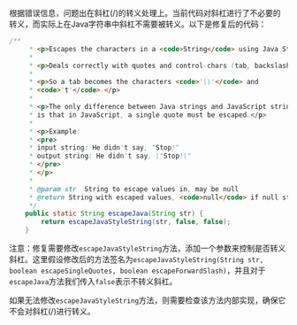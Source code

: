 根据错误信息，问题出在斜杠(/)的转义处理上。当前代码对斜杠进行了不必要的转义，而实际上在Java字符串中斜杠不需要被转义。以下是修复后的代码：

```java
/**
     * <p>Escapes the characters in a <code>String</code> using Java String rules.</p>
     *
     * <p>Deals correctly with quotes and control-chars (tab, backslash, cr, ff, etc.) </p>
     *
     * <p>So a tab becomes the characters <code>'\\'</code> and
     * <code>'t'</code>.</p>
     *
     * <p>The only difference between Java strings and JavaScript strings
     * is that in JavaScript, a single quote must be escaped.</p>
     *
     * <p>Example:
     * <pre>
     * input string: He didn't say, "Stop!"
     * output string: He didn't say, \"Stop!\"
     * </pre>
     * </p>
     *
     * @param str  String to escape values in, may be null
     * @return String with escaped values, <code>null</code> if null string input
     */
    public static String escapeJava(String str) {
        return escapeJavaStyleString(str, false, false);
    }
```

注意：修复需要修改`escapeJavaStyleString`方法，添加一个参数来控制是否转义斜杠。这里假设修改后的方法签名为`escapeJavaStyleString(String str, boolean escapeSingleQuotes, boolean escapeForwardSlash)`，并且对于`escapeJava`方法我们传入`false`表示不转义斜杠。

如果无法修改`escapeJavaStyleString`方法，则需要检查该方法内部实现，确保它不会对斜杠(/)进行转义。